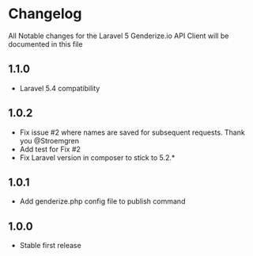 # Changelog

All Notable changes for the Laravel 5 Genderize.io API Client will be documented in this file

## 1.1.0
- Laravel 5.4 compatibility

## 1.0.2
- Fix issue #2 where names are saved for subsequent requests. Thank you @Stroemgren
- Add test for Fix #2
- Fix Laravel version in composer to stick to 5.2.*

## 1.0.1
- Add genderize.php config file to publish command

## 1.0.0
- Stable first release
